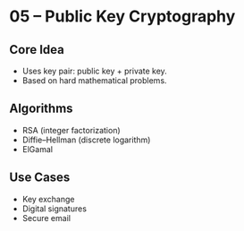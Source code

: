 # 05 – Public Key Cryptography

## Core Idea
- Uses key pair: public key + private key.
- Based on hard mathematical problems.

## Algorithms
- RSA (integer factorization)
- Diffie–Hellman (discrete logarithm)
- ElGamal

## Use Cases
- Key exchange
- Digital signatures
- Secure email
